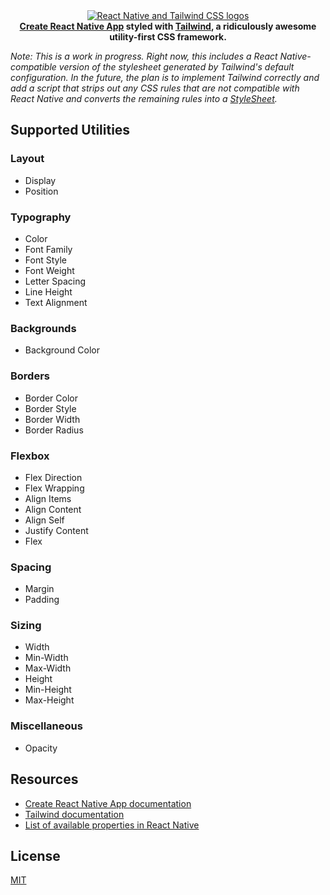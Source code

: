 <div align="center">
  <a href="https://github.com/taylorbryant/crna-tailwind/">
    <img src="https://image.ibb.co/iWHrKn/react_native_tailwind.png" alt="React Native and Tailwind CSS logos">
  </a>
</div>

<div align="center">
  <strong><a href="https://github.com/react-community/create-react-native-app" target="_blank">Create React Native App</a> styled with <a href="https://tailwindcss.com/" target="_blank">Tailwind</a>, a ridiculously awesome utility-first CSS framework.</strong>
  <br />
</div>


*Note: This is a work in progress. Right now, this includes a React Native-compatible version of the stylesheet generated by Tailwind's default configuration. In the future, the plan is to implement Tailwind correctly and add a script that strips out any CSS rules that are not compatible with React Native and converts the remaining rules into a [StyleSheet](https://facebook.github.io/react-native/docs/stylesheet.html).*

## Supported Utilities
### Layout
* Display
* Position

### Typography
* Color
* Font Family
* Font Style
* Font Weight
* Letter Spacing
* Line Height
* Text Alignment

### Backgrounds
* Background Color

### Borders
* Border Color
* Border Style
* Border Width
* Border Radius

### Flexbox
* Flex Direction
* Flex Wrapping
* Align Items
* Align Content
* Align Self
* Justify Content
* Flex

### Spacing
* Margin
* Padding

### Sizing
* Width
* Min-Width
* Max-Width
* Height
* Min-Height
* Max-Height

### Miscellaneous
* Opacity


## Resources
* [Create React Native App documentation](https://github.com/react-community/create-react-native-app)
* [Tailwind documentation](https://tailwindcss.com/docs/what-is-tailwind/)
* [List of available properties in React Native](https://facebook.github.io/react-native/docs/stylesheet.html)

## License
[MIT](https://github.com/taylorbryant/crna-tailwind/blob/master/LICENSE.md)
